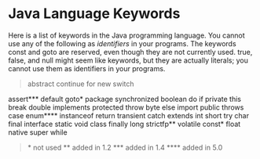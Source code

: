 # Java Language Keywords
Here is a list of keywords in the Java programming language. You cannot use any of the following as *identifiers* in your programs. The keywords const and goto are reserved, even though they are not currently used. true, false, and null might seem like keywords, but they are actually literals; you cannot use them as identifiers in your programs.

> abstract	continue	for	new	switch

assert***	default	goto*	package	synchronized
boolean	do	if	private	this
break	double	implements	protected	throw
byte	else	import	public	throws
case	enum****	instanceof	return	transient
catch	extends	int	short	try
char	final	interface	static	void
class	finally	long	strictfp**	volatile
const*	float	native	super	while

 > \*	 	not used
> **	 	added in 1.2
> ***	 	added in 1.4
> ****	added in 5.0
